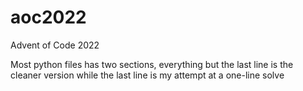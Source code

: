 # aoc2022
Advent of Code 2022

Most python files has two sections, everything but the last line is the cleaner version while the last line is my attempt at a one-line solve
